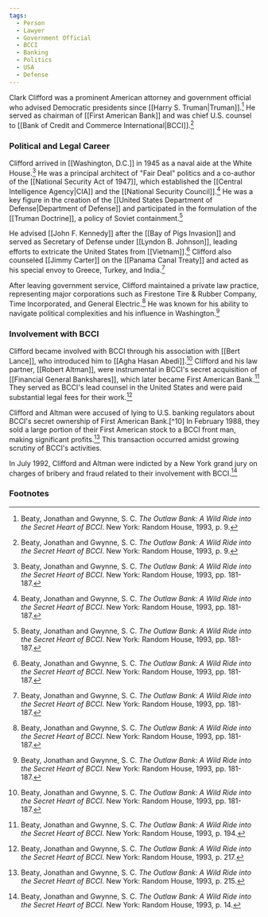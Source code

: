 ```yaml
---
tags:
  - Person
  - Lawyer
  - Government Official
  - BCCI
  - Banking
  - Politics
  - USA
  - Defense
---
```

Clark Clifford was a prominent American attorney and government official who advised Democratic presidents since [[Harry S. Truman|Truman]].[^1] He served as chairman of [[First American Bank]] and was chief U.S. counsel to [[Bank of Credit and Commerce International|BCCI]].[^1]

### Political and Legal Career

Clifford arrived in [[Washington, D.C.]] in 1945 as a naval aide at the White House.[^2] He was a principal architect of "Fair Deal" politics and a co-author of the [[National Security Act of 1947]], which established the [[Central Intelligence Agency|CIA]] and the [[National Security Council]].[^2] He was a key figure in the creation of the [[United States Department of Defense|Department of Defense]] and participated in the formulation of the [[Truman Doctrine]], a policy of Soviet containment.[^2]

He advised [[John F. Kennedy]] after the [[Bay of Pigs Invasion]] and served as Secretary of Defense under [[Lyndon B. Johnson]], leading efforts to extricate the United States from [[Vietnam]].[^2] Clifford also counseled [[Jimmy Carter]] on the [[Panama Canal Treaty]] and acted as his special envoy to Greece, Turkey, and India.[^2]

After leaving government service, Clifford maintained a private law practice, representing major corporations such as Firestone Tire & Rubber Company, Time Incorporated, and General Electric.[^2] He was known for his ability to navigate political complexities and his influence in Washington.[^2]

### Involvement with BCCI

Clifford became involved with BCCI through his association with [[Bert Lance]], who introduced him to [[Agha Hasan Abedi]].[^2] Clifford and his law partner, [[Robert Altman]], were instrumental in BCCI's secret acquisition of [[Financial General Bankshares]], which later became First American Bank.[^3] They served as BCCI's lead counsel in the United States and were paid substantial legal fees for their work.[^4]

Clifford and Altman were accused of lying to U.S. banking regulators about BCCI's secret ownership of First American Bank.[^10] In February 1988, they sold a large portion of their First American stock to a BCCI front man, making significant profits.[^6] This transaction occurred amidst growing scrutiny of BCCI's activities.

In July 1992, Clifford and Altman were indicted by a New York grand jury on charges of bribery and fraud related to their involvement with BCCI.[^7]

### Footnotes

[^1]: Beaty, Jonathan and Gwynne, S. C. *The Outlaw Bank: A Wild Ride into the Secret Heart of BCCI*. New York: Random House, 1993, p. 9.
[^2]: Beaty, Jonathan and Gwynne, S. C. *The Outlaw Bank: A Wild Ride into the Secret Heart of BCCI*. New York: Random House, 1993, pp. 181-187.
[^3]: Beaty, Jonathan and Gwynne, S. C. *The Outlaw Bank: A Wild Ride into the Secret Heart of BCCI*. New York: Random House, 1993, p. 194.
[^4]: Beaty, Jonathan and Gwynne, S. C. *The Outlaw Bank: A Wild Ride into the Secret Heart of BCCI*. New York: Random House, 1993, p. 217.
[^5]: Beaty, Jonathan and Gwynne, S. C. *The Outlaw Bank: A Wild Ride into the Secret Heart of BCCI*. New York: Random House, 1993, p. 30.
[^6]: Beaty, Jonathan and Gwynne, S. C. *The Outlaw Bank: A Wild Ride into the Secret Heart of BCCI*. New York: Random House, 1993, p. 215.
[^7]: Beaty, Jonathan and Gwynne, S. C. *The Outlaw Bank: A Wild Ride into the Secret Heart of BCCI*. New York: Random House, 1993, p. 14.